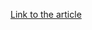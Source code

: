 [Link to the article](https://googleprojectzero.blogspot.com/2024/10/effective-fuzzing-dav1d-case-study.html)
